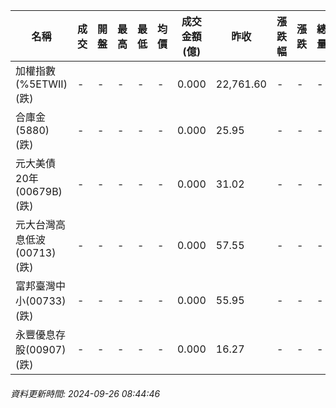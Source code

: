 | 名稱 | 成交 | 開盤 | 最高 | 最低 | 均價 | 成交金額(億) | 昨收 | 漲跌幅 | 漲跌 | 總量 | 昨量 | 振幅 |
| -------- | -------- | -------- | -------- |-------- | -------- | -------- |-------- |-------- |-------- | -------- | -------- |-------- |
|加權指數(%5ETWII) (跌)|-|-|-|-|-|0.000|22,761.60|-|-|-|-|0.00%|
|合庫金(5880) (跌)|-|-|-|-|-|0.000|25.95|-|-|-|-|0.00%|
|元大美債20年(00679B) (跌)|-|-|-|-|-|0.000|31.02|-|-|-|-|0.00%|
|元大台灣高息低波(00713) (跌)|-|-|-|-|-|0.000|57.55|-|-|-|-|0.00%|
|富邦臺灣中小(00733) (跌)|-|-|-|-|-|0.000|55.95|-|-|-|-|0.00%|
|永豐優息存股(00907) (跌)|-|-|-|-|-|0.000|16.27|-|-|-|-|0.00%|
###### 資料更新時間: 2024-09-26 08:44:46